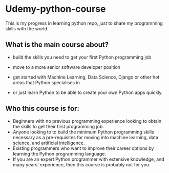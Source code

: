 # Udemy-python-course
This is my progress in learning python repo, just to share my programming skills with the world.
## What is the main course about?
- build the skills you need to get your first Python programming job

- move to a more senior software developer position

- get started with Machine Learning, Data Science, Django or other hot areas that Python specialises in

- or just learn Python to be able to create your own Python apps quickly.

## Who this course is for:

   * Beginners with no previous programming experience looking to obtain the skills to get their first programming job.
   * Anyone looking to to build the minimum Python programming skills necessary as a pre-requisites for moving into machine learning, data science, and artificial intelligence.
   * Existing programmers who want to improve their career options by learning the Python programming language.
   * If you are an expert Python programmer with extensive knowledge, and many years’ experience, then this course is probably not for you.

